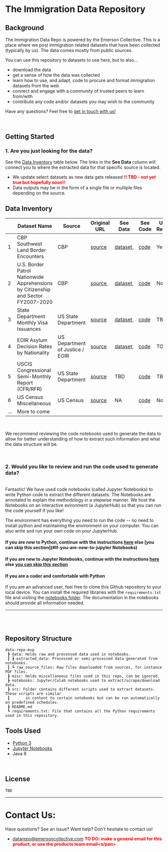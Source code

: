 # The Immigration Data Repository 

## Background 
The Immigration Data Repo is powered by the Emerson Collective. This is a place where we post immigration related datasets that have been collected (typically by us). The data comes mostly from public sources. 

You can use this repository to datasets to use here, but to also...
* download the data
* get a sense of how the data was collected
* learn how to use, and adapt, code to procure and format immigration datasets from the web
* connect and engage with a community of trusted peers to learn from/with
* contribute any code and/or datasets you may wish to the community

Have any questions? Feel free to [get in touch with us!](#contact-us)

<br>

## Getting Started 

### 1. Are you just looking for the data?
 
 See the [Data Inventory](#data-inventory) table below. The links in the **See Data** column will connect you to where the extracted data for that specific source is located. 
 * We update select datasets as new data gets released 
 <span style="color:red">**!! TBD - not yet true but hopefully soon!!**</span> 
 * Data outputs may be in the form of a single file or multiple files depending on the source. 

## Data Inventory 

|   | Dataset Name                                                                      | Source                          | Original URL                                                                              | See Data                                          | See Code                                                    | Updated Regularly? |
| - | --------------------------------------------------------------------------------- | ------------------------------- | ----------------------------------------------------------------------------------------- | ------------------------------------------------- | ----------------------------------------------------------- | ------------------ |
| 1 | CBP Southwest Land Border Encounters                                              | CBP                             | [source](https://www.cbp.gov/newsroom/stats/southwest-land-border-encounters)             | [dataset ](data/extracted_data/cbp-tableau)       | [code](Notebooks/CBP-Encounters.ipynb)                      | Yes                |
| 2 | U.S. Border Patrol Nationwide Apprehensions by Citizenship and Sector FY2007-2020 | CBP                             | [source ](https://www.cbp.gov/sites/default/files/assets/documents/2021-Aug/USBORD~3.PDF) | [dataset ](data/extracted_data/cbp-apprehensions) | [code](Notebooks/CBP-Apprehensions.ipynb)                   | No                 |
| 3 | State Department Monthly Visa Issuances                                           | US State Department             | [source](https://travel.state.gov/content/travel/en/legal/visa-law0/visa-statistics.html) | [dataset ](data/extracted_data/state-dept)        | [code](notebooks/State-Dept-Monthly-Visa-Stats.ipynb)       | TBD                |
| 4 | EOIR Asylum Decision Rates by Nationality                                         | US Department of Justice / EOIR | [source](https://www.justice.gov/eoir/page/file/1107366/download)                         | [dataset ](data/extracted_data/doj)               | [code](notebooks/DOJ-Asylum-Decisions-by-Nationality.ipynb) | TODO               |
| 5 | USCIS Congressional Semi-Monthly Report (CFR/RFR)                                 | US State Department             | [source](https://travel.state.gov/content/travel/en/legal/visa-law0/visa-statistics.html) | TBD                                               | [code](Notebooks/USCIS-Credible-Fear-Spreadsheets.ipynb)    | TBD                |
| 6 | US Census Miscellaneous                                                           | US Census                       | [source](https://data.census.gov/cedsci/)                                                 | NA                                                | [code](notebooks/Census-Data.ipynb)                         | No                 |
| … | More to come                                                                      |                                 |                                                                                           |                                                   |                                                             |                    |

<br>

We recommend reviewing the code notebooks used to generate the data to allow for better understanding of how to extract such information and what the data structure will be. 

<br>

### 2. Would you like to review and run the code used to generate data? 
<br>
Fantastic! We have used code notebooks (called Jupyter Notebooks) to write Python code to extract the different datasets. The Notebooks are annotated to explain the methodology in a stepwise manner. We host the Notebooks on an interactive evironment (a JupyterHub) so that you can run the code yourself if you like! 

The environment has everything you need to run the code -- no need to install python and maintaining the environment on your computer. You can also write and run your own code on your JupyterHub.


#### **If you are new to Python, continue with the instructions [here](/learn_python.md)** else [you can skip this section](#If-you-are-new-to-jupyter Notebooks) <br>


#### **If you are new to Jupyter Notebooks, continue with the instructions [here](/learn_jupyter.md)** else [you can skip this section](#if-you-are-a-coder-and-comfortable-with-python) <br>


#### **If you are a coder and comfortable with Python**<br>
If you are an advanced user, feel free to clone this Github repository to your local device. You can install the required libraries with the `requirements.txt` file and visiting the [notebooks folder](notebooks). The documentation in the notebooks should provide all information needed. 

----------------------------------------------

<br>
<br>


## Repository Structure 

```
data-repo-mvp
 ┣ data: Holds raw and processed data used in notebooks. 
 ┃ ┣ extracted_data: Processed or semi-processed data generated from notebooks. 
 ┃ ┗ raw_source_files: Raw files downloaded from sources, for instance PDF files. 
 ┣ misc: Holds miscellaneous files used in this repo, can be ignored.
 ┣ notebooks: Jupyter/Colab notebooks used to extract/scrape/download data. 
 ┣ src: Folder contains different scripts used to extract datasets. These scripts are similar
 ┃       in content to certain notebooks but can be run automatically on predefined schedules. 
 ┣ README.md
 ┗ requirements.txt: File that contains all the Python requirements used in this repository. 
```

## Tools Used
* [Python 3](https://docs.python.org/3/)
* [Jupyter Notebooks](https://jupyter-notebook-beginner-guide.readthedocs.io/en/latest/what_is_jupyter.html)
* Java 8
<br>

## License 
    TBD 

--------------------------------

# Contact Us: 

Have questions? See an issue? Want help? Don't hesitate to contact us!
* datarepo@emersoncollective.com **<span style="color:red">TO DO: make a general email for this product, or use the products team email<s/pan>**

